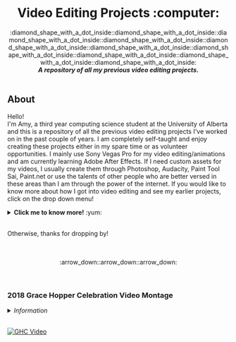 <h1 align = "center"> Video Editing Projects :computer: </h1> 

<div align="center">
  :diamond_shape_with_a_dot_inside::diamond_shape_with_a_dot_inside::diamond_shape_with_a_dot_inside::diamond_shape_with_a_dot_inside::diamond_shape_with_a_dot_inside::diamond_shape_with_a_dot_inside::diamond_shape_with_a_dot_inside::diamond_shape_with_a_dot_inside::diamond_shape_with_a_dot_inside::diamond_shape_with_a_dot_inside:

</div>

<div align="center">
  <b> <i> A repository of all my previous video editing projects. </i> </b> 
</div>

<br />

## About

Hello! <br />
I'm Amy, a third year computing science student at the University of Alberta and this is a repository of all the previous video editing projects I've worked on in the past couple of years. I am completely self-taught and enjoy creating these projects either in my spare time or as volunteer opportunities. I mainly use Sony Vegas Pro for my video editing/animations and am currently learning Adobe After Effects. If I need custom assets for my videos, I usually create them through Photoshop, Audacity, Paint Tool Sai, Paint.net or use the talents of other people who are better versed in these areas than I am through the power of the internet. If you would like to know more about how I got into video editing and see my earlier projects, click on the drop down menu! 

<details>
  <summary> <b>Click me to know more!</b> :yum: </summary>
<br />
Hello.
</details>

<br />

Otherwise, thanks for dropping by!

<br />
<br />

<div align = "center">
  :arrow_down::arrow_down::arrow_down:
</div> 

<br />
<br />

### 2018 Grace Hopper Celebration Video Montage

<details> 
  <summary> <i> Information </i> </summary>
  <br />
  
<center>

| Date Published | Affiliation | Program(s) Used | Hours Needed |
| :---: | :---: | :---: | :---: |
| 4 Oct, 2018 | Ada's Team | Vegas Pro 11 | 10 | 

</center>
<br />

This video was created as a recap of the events that occurred at the 2018 [Grace Hopper Celebration](https://ghc.anitab.org "GHC Homepage") conference in Houston, Texas. Ada's Team (a student group at the University of Alberta focused on promoting diversity) was able to fund 9 students to go to this conference and this video was used to showcase to the sponsors a little snippet of the event and what they were funding along with being a promotional video for students to attend next year. The video was accompanied by a presentation of the participants sharing their personal experineces on how attending the event impacted their lives. 

</details>

<br />

[![GHC Video](https://i.imgur.com/6DIHJrP.png)](https://www.youtube.com/watch?v=ciyMuBmTeGY "GHC Video")
